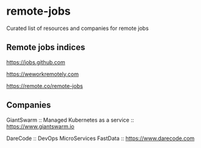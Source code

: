 # remote-jobs
Curated list of resources and companies for remote jobs

## Remote jobs indices

https://jobs.github.com

https://weworkremotely.com

https://remote.co/remote-jobs


## Companies

GiantSwarm :: Managed Kubernetes as a service :: https://www.giantswarm.io

DareCode :: DevOps MicroServices FastData :: https://www.darecode.com
